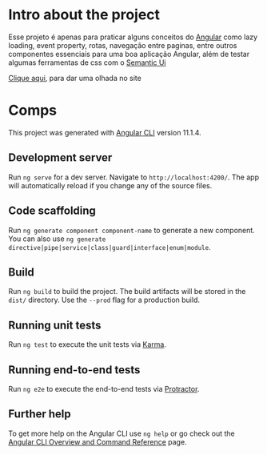 
# Intro about the project 

Esse projeto é apenas para praticar alguns conceitos do [Angular](https://angular.io/) como lazy loading, event property, rotas, navegação entre paginas, entre outros componentes essenciais para uma boa aplicação Angular, além de testar algumas ferramentas de css com o [Semantic Ui](https://semantic-ui.com/)

[Clique aqui](https://comps-beta.vercel.app), para dar uma olhada no site

# Comps

This project was generated with [Angular CLI](https://github.com/angular/angular-cli) version 11.1.4.

## Development server

Run `ng serve` for a dev server. Navigate to `http://localhost:4200/`. The app will automatically reload if you change any of the source files.

## Code scaffolding

Run `ng generate component component-name` to generate a new component. You can also use `ng generate directive|pipe|service|class|guard|interface|enum|module`.

## Build

Run `ng build` to build the project. The build artifacts will be stored in the `dist/` directory. Use the `--prod` flag for a production build.

## Running unit tests

Run `ng test` to execute the unit tests via [Karma](https://karma-runner.github.io).

## Running end-to-end tests

Run `ng e2e` to execute the end-to-end tests via [Protractor](http://www.protractortest.org/).

## Further help

To get more help on the Angular CLI use `ng help` or go check out the [Angular CLI Overview and Command Reference](https://angular.io/cli) page.
